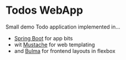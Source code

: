 # Todos WebApp

Small demo Todo application implemented in...
 
* [Spring Boot](https://spring.io/projects/spring-boot) for app bits
* wit [Mustache](https://mustache.github.io/) for web templating
* and [Bulma](https://bulma.io) for frontend layouts in flexbox
